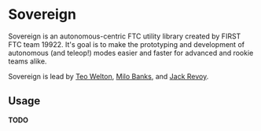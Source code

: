 # Sovereign
Sovereign is an autonomous-centric FTC utility library created by FIRST FTC team 19922. It's goal is
to make the prototyping and development of autonomous (and teleop!) modes easier and faster for
advanced and rookie teams alike.

Sovereign is lead by
[Teo Welton](https://github.com/DragonDev07),
[Milo Banks](https://github.com/IsaccBarker), and
[Jack Revoy](https://github.com/blazeboy75).

## Usage
**TODO**